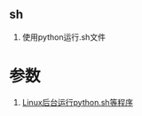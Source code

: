 sh
---
1. 使用python运行.sh文件

# 参数
1. <a href = "https://www.cnblogs.com/presleyren/p/10966148.html">Linux后台运行python.sh等程序</a>